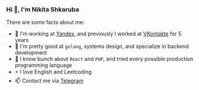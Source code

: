 ### Hi 👋, I'm Nikita Shkaruba

There are some facts about me:

- 👾 I'm working at [Yandex](https://yandex.com/company), and previously I worked at [VKontakte](https://vk.com/about) for 5 years
- 🔨 I'm pretty good at `golang`, systems design, and specialize in backend development
- 🤖 I know bunch about `React` and `PHP`, and tried every possible production programming language
- ⚡ I love English and Leetcoding
- 📫 Contact me via [Telegram](https://t.me/nshkaruba)
